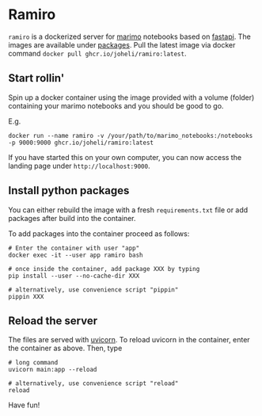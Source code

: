 # Ramiro

`ramiro` is a dockerized server for [marimo](https://marimo.io/) notebooks based on [fastapi](https://fastapi.tiangolo.com/).
The images are available under [packages](https://github.com/joheli/ramiro/pkgs/container/ramiro). Pull the latest image via 
docker command `docker pull ghcr.io/joheli/ramiro:latest`.

## Start rollin'

Spin up a docker container using the image provided with a volume (folder) containing your marimo notebooks and you should be good to go.

E.g.

```
docker run --name ramiro -v /your/path/to/marimo_notebooks:/notebooks -p 9000:9000 ghcr.io/joheli/ramiro:latest
```

If you have started this on your own computer, you can now access the landing page under `http://localhost:9000`.

## Install python packages

You can either rebuild the image with a fresh `requirements.txt` file or add packages after build into the container.

To add packages into the container proceed as follows:

```
# Enter the container with user "app"
docker exec -it --user app ramiro bash

# once inside the container, add package XXX by typing
pip install --user --no-cache-dir XXX

# alternatively, use convenience script "pippin"
pippin XXX
```

## Reload the server

The files are served with [uvicorn](https://www.uvicorn.org/). To reload uvicorn in the container, enter the container as above. Then, type

```
# long command
uvicorn main:app --reload

# alternatively, use convenience script "reload"
reload
```

Have fun!